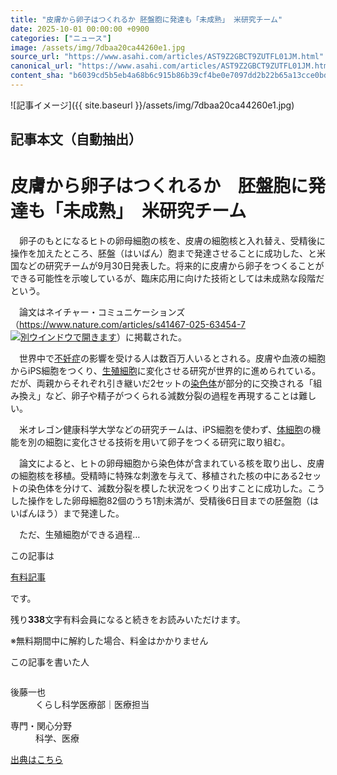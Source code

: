 ```yaml
---
title: "皮膚から卵子はつくれるか 胚盤胞に発達も「未成熟」 米研究チーム"
date: 2025-10-01 00:00:00 +0900
categories: ["ニュース"]
image: /assets/img/7dbaa20ca44260e1.jpg
source_url: "https://www.asahi.com/articles/AST9Z2GBCT9ZUTFL01JM.html"
canonical_url: "https://www.asahi.com/articles/AST9Z2GBCT9ZUTFL01JM.html"
content_sha: "b6039cd5b5eb4a68b6c915b86b39cf4be0e7097dd2b22b65a13cce0bd176c499"
---
```


![記事イメージ]({{ site.baseurl }}/assets/img/7dbaa20ca44260e1.jpg)

## 記事本文（自動抽出）
<div><main role="main" id="main"><p></p><div class="y_Qv3"><h1>皮膚から卵子はつくれるか　胚盤胞に発達も「未成熟」　米研究チーム</h1></div><p id="gsm_above_SnsUtilityArea"></p><p x-component-name="CommentHeadline" x-component-data='{"commentCount":0,"commentators":[],"mode":"pc"}'></p><div class="nfyQp"><p>　卵子のもとになるヒトの卵母細胞の核を、皮膚の細胞核と入れ替え、受精後に操作を加えたところ、胚盤（はいばん）胞まで発達させることに成功した、と米国などの研究チームが9月30日発表した。将来的に皮膚から卵子をつくることができる可能性を示唆しているが、臨床応用に向けた技術としては未成熟な段階だという。</p><p>　論文はネイチャー・コミュニケーションズ（<a href="https://www.nature.com/articles/s41467-025-63454-7" target="_blank" rel="noreferrer" class="PCYS4">https://www.nature.com/articles/s41467-025-63454-7<span class="euuRa"><img src="https://www.asahicom.jp/sp/images/icon-blank.png" alt="別ウインドウで開きます"></span></a>）に掲載された。</p><p>　世界中で<a href="//www.asahi.com/topics/word/%E4%B8%8D%E5%A6%8A%E7%97%87.html" title="不妊症 のトピックスを開く" class="eWgMZ">不妊症</a>の影響を受ける人は数百万人いるとされる。皮膚や血液の細胞からiPS細胞をつくり、<a href="//www.asahi.com/topics/word/%E7%94%9F%E6%AE%96%E7%B4%B0%E8%83%9E.html" title="生殖細胞 のトピックスを開く" class="eWgMZ">生殖細胞</a>に変化させる研究が世界的に進められている。だが、両親からそれぞれ引き継いだ2セットの<a href="//www.asahi.com/topics/word/%E6%9F%93%E8%89%B2%E4%BD%93.html" title="染色体 のトピックスを開く" class="eWgMZ">染色体</a>が部分的に交換される「組み換え」など、卵子や精子がつくられる減数分裂の過程を再現することは難しい。</p><p>　米オレゴン健康科学大学などの研究チームは、iPS細胞を使わず、<a href="//www.asahi.com/topics/word/%E4%BD%93%E7%B4%B0%E8%83%9E.html" title="体細胞 のトピックスを開く" class="eWgMZ">体細胞</a>の機能を別の細胞に変化させる技術を用いて卵子をつくる研究に取り組む。</p><p>　論文によると、ヒトの卵母細胞から染色体が含まれている核を取り出し、皮膚の細胞核を移植。受精時に特殊な刺激を与えて、移植された核の中にある2セットの染色体を分けて、減数分裂を模した状況をつくり出すことに成功した。こうした操作をした卵母細胞82個のうち1割未満が、受精後6日目までの胚盤胞（はいばんほう）まで発達した。</p><p class="Lujdo">　ただ、生殖細胞ができる過程…</p></div><p></p><div class="NbZMW"><div class="PxAm1"><p>この記事は</p><img src="//www.asahicom.jp/images/icon_key_gold.png" alt><a href="//www.asahi.com/news/gold.html?iref=com_1kiji_g_0">有料記事</a><p>です。</p><span class="Zgt88">残り<b>338</b>文字</span><span class="hideFromApp">有料会員になると続きをお読みいただけます。</span></div><p class="eQShK">※無料期間中に解約した場合、料金はかかりません</p></div><div x-component-name="WriterProfile" x-component-data='{"writerProfile":{"writerProfileList":[{"name":"後藤一也","code":"39e786100fd288049a96ccd1f262714bfd9135e40d65c3e6178e25a4ed3c5975","department":"くらし科学医療部","role":"医療担当","specialtyAndInterest":"科学、医療","isFollowed":false,"introduction":"仙台、津、大阪科学医療部、東京科学医療部で勤務し、基礎科学や医療（主に周産期医療や再生医療、がん、厚生労働省）を担当してきました。","iconImageUrl":"https://profile-image.kraken.asahi.com/39e786100fd288049a96ccd1f262714bfd9135e40d65c3e6178e25a4ed3c5975","canSendFanLetter":false}],"isWriterFollowAvailableMember":false},"isFreeArea":true}'><div id="writerProfile" class="yT62y"><p class="FPrYd">この記事を書いた人</p><div class="jdPPS"><div class="zRkIz"><a href="/reporter-bio/39e786100fd288049a96ccd1f262714bfd9135e40d65c3e6178e25a4ed3c5975?iref=article_reporter_profile" class="CES5K"></a><div class="iKuvI"><figure class="BKNFc"><img src="https://profile-image.kraken.asahi.com/39e786100fd288049a96ccd1f262714bfd9135e40d65c3e6178e25a4ed3c5975" alt></figure><dl class="WptL0"><dt>後藤一也</dt><dd>くらし科学医療部｜医療担当</dd></dl></div><dl class="PXedm"><dt>専門・関心分野</dt><dd>科学、医療</dd></dl></div></div></div></div><p x-component-name="ArticleCommentList" x-component-data='{"commentCount":0,"commentList":[],"shareUrlBase":"https://www.asahi.com/articles/AST9Z2GBCT9ZUTFL01JM.html","articleId":"AST9Z2GBCT9ZUTFL01JM","commentIdParam":"","equalCommentIdIndex":-1,"isAuthorized":false,"isFreePlan":false,"isPaidMember":false,"isPresent":false,"isHazard":false,"freeUrlBase":"//www.asahi.com","digitalUrlBase":"//digital.asahi.com"}'></p></main></div>

[出典はこちら](https://www.asahi.com/articles/AST9Z2GBCT9ZUTFL01JM.html)
